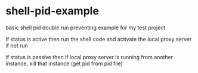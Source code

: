 # shell-pid-example
basic shell pid double run preventing example for my test project

If status is active
then 
run the shell code and activate the local proxy server if not run

If status is passive
then 
if local proxy server is running from another instance, kill that instance (get pid from pid file)

